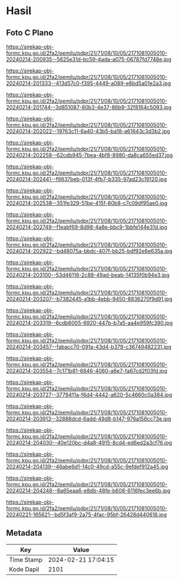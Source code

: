 # Hasil

## Foto C Plano

https://sirekap-obj-formc.kpu.go.id/2fa2/pemilu/pdpr/21/71/08/10/05/2171081005010-20240214-200935--5625e31d-bc59-4ada-a075-06787fd7748e.jpg

https://sirekap-obj-formc.kpu.go.id/2fa2/pemilu/pdpr/21/71/08/10/05/2171081005010-20240214-201333--413d57c0-f395-4449-a089-e8bd5a01e2a3.jpg

https://sirekap-obj-formc.kpu.go.id/2fa2/pemilu/pdpr/21/71/08/10/05/2171081005010-20240214-201744--3d851087-80b3-4e37-86b9-32f8164c5093.jpg

https://sirekap-obj-formc.kpu.go.id/2fa2/pemilu/pdpr/21/71/08/10/05/2171081005010-20240214-202022--19763c11-6a40-43b5-ba18-a61643c3d3b2.jpg

https://sirekap-obj-formc.kpu.go.id/2fa2/pemilu/pdpr/21/71/08/10/05/2171081005010-20240214-202258--62cdb945-7bea-4bf8-8980-da8ca655ed37.jpg

https://sirekap-obj-formc.kpu.go.id/2fa2/pemilu/pdpr/21/71/08/10/05/2171081005010-20240214-202441--f9837beb-013f-4fb7-b335-97ad23c19120.jpg

https://sirekap-obj-formc.kpu.go.id/2fa2/pemilu/pdpr/21/71/08/10/05/2171081005010-20240214-202538--351fe329-51be-415f-80b8-c7c09df95ae0.jpg

https://sirekap-obj-formc.kpu.go.id/2fa2/pemilu/pdpr/21/71/08/10/05/2171081005010-20240214-202749--f1eabf69-8d98-4a8e-bbc9-1bbfe144e31d.jpg

https://sirekap-obj-formc.kpu.go.id/2fa2/pemilu/pdpr/21/71/08/10/05/2171081005010-20240214-202922--bd48075a-bbdc-407f-bb25-bdf92e6e635a.jpg

https://sirekap-obj-formc.kpu.go.id/2fa2/pemilu/pdpr/21/71/08/10/05/2171081005010-20240214-203100--53d46116-2c88-49ad-beab-14135f0b94e3.jpg

https://sirekap-obj-formc.kpu.go.id/2fa2/pemilu/pdpr/21/71/08/10/05/2171081005010-20240214-203207--b7382445-a1bb-4ebb-9450-8836270f9d91.jpg

https://sirekap-obj-formc.kpu.go.id/2fa2/pemilu/pdpr/21/71/08/10/05/2171081005010-20240214-203319--6cdb6005-6920-447b-b7a5-aa4e959fc390.jpg

https://sirekap-obj-formc.kpu.go.id/2fa2/pemilu/pdpr/21/71/08/10/05/2171081005010-20240214-203457--fabacc70-091a-43d4-b379-c36749482231.jpg

https://sirekap-obj-formc.kpu.go.id/2fa2/pemilu/pdpr/21/71/08/10/05/2171081005010-20240214-203554--7c171b81-6846-4060-a6e7-fa67cd2f03fd.jpg

https://sirekap-obj-formc.kpu.go.id/2fa2/pemilu/pdpr/21/71/08/10/05/2171081005010-20240214-203727--3779411a-f6d4-4442-a620-5c4660c0a384.jpg

https://sirekap-obj-formc.kpu.go.id/2fa2/pemilu/pdpr/21/71/08/10/05/2171081005010-20240214-203913--32888dcd-6add-49d8-b147-976a156cc73e.jpg

https://sirekap-obj-formc.kpu.go.id/2fa2/pemilu/pdpr/21/71/08/10/05/2171081005010-20240214-204030--40e120bc-d4a8-4915-8cd4-ed6ed2a3cf76.jpg

https://sirekap-obj-formc.kpu.go.id/2fa2/pemilu/pdpr/21/71/08/10/05/2171081005010-20240214-204139--46abe6d1-14c0-49cd-a55c-9efdef912a45.jpg

https://sirekap-obj-formc.kpu.go.id/2fa2/pemilu/pdpr/21/71/08/10/05/2171081005010-20240214-204248--8a65eaa6-e8db-48fe-b608-6116fec3ee6b.jpg

https://sirekap-obj-formc.kpu.go.id/2fa2/pemilu/pdpr/21/71/08/10/05/2171081005010-20240221-165621--bd5f3af9-2a75-4fac-95bf-26428d440618.jpg


## Metadata

| Key        | Value               |
| ---------- | ------------------- |
| Time Stamp | 2024-02-21 17:04:15 |
| Kode Dapil | 2101                |



